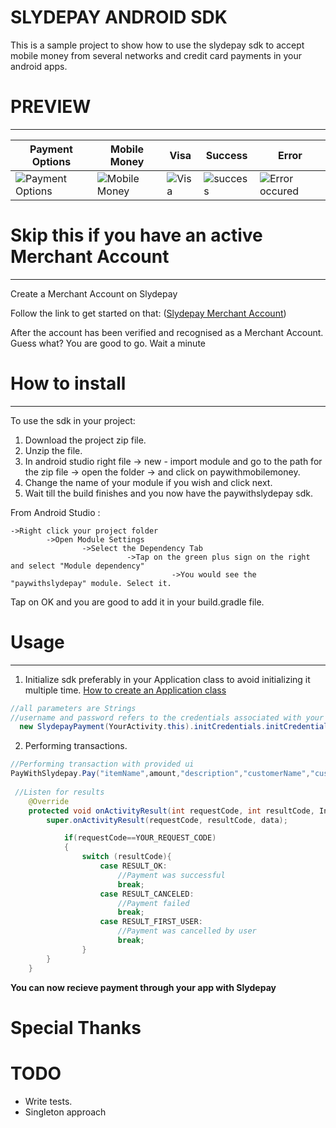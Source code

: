 # SLYDEPAY ANDROID SDK
This is a sample project to show how to use the slydepay sdk to accept mobile money from several networks and credit card payments in your android apps.

# PREVIEW
----

| Payment Options  | Mobile Money | Visa | Success | Error |
| ------------- | ------------- | ------------- | ------------- | ------------- |
| ![Payment Options](https://github.com/norrisboat/SlydepayAndroidREST/blob/master/Screenshots/payment_optioons.png?raw=true "Payment Options")  | ![Mobile Money](https://github.com/norrisboat/SlydepayAndroidREST/blob/master/Screenshots/mobile_money.png?raw=true "Mobile Money")  | ![Visa](https://github.com/norrisboat/SlydepayAndroidREST/blob/master/Screenshots/visa1.png?raw=true "Visa") | ![success](https://github.com/norrisboat/SlydepayAndroidREST/blob/master/Screenshots/success.png?raw=true "Transaction successful") | ![Error occured](https://github.com/norrisboat/SlydepayAndroidREST/blob/master/Screenshots/error.png?raw=true "Error occured")|

# Skip this if you have an active Merchant Account
-------------------------------------------------

Create a Merchant Account on Slydepay

Follow the link to get started on that:
([Slydepay Merchant Account](https://app.slydepay.com.gh/auth/signup#business_reg))

After the account has been verified and recognised as a Merchant Account.
Guess what?
You are good to go. Wait a minute

# How to install
---------------------------------------
To use the sdk in your project:

1. Download the project zip file.
2. Unzip the file.
3. In android studio right file -> new - import module and go to the path for the zip file -> open the folder -> and click on paywithmobilemoney.
4. Change the name of your module if you wish and click next.
5. Wait till the build finishes and you now have the paywithslydepay sdk.
    

From Android Studio :
```
->Right click your project folder 
        ->Open Module Settings 
                ->Select the Dependency Tab 
                          ->Tap on the green plus sign on the right and select "Module dependency" 
                                    ->You would see the "paywithslydepay" module. Select it.
```

Tap on OK and you are good to add it in your build.gradle file.

# Usage
---------------------------------------

1. Initialize sdk preferably in your Application class to avoid initializing it multiple time. 
[How to create an Application class](https://github.com/codepath/android_guides/wiki/Understanding-the-Android-Application-Class)
```java
//all parameters are Strings
//username and password refers to the credentials associated with your merchant account from MTN
  new SlydepayPayment(YourActivity.this).initCredentials.initCredentials(merchantEmail,merchantKey);
```

2. Performing transactions.
```java
//Performing transaction with provided ui
PayWithSlydepay.Pay("itemName",amount,"description","customerName","customerEmail","orderCode","phoneNumber",requestCode);
 
 //Listen for results
    @Override
    protected void onActivityResult(int requestCode, int resultCode, Intent data) {
        super.onActivityResult(requestCode, resultCode, data);

            if(requestCode==YOUR_REQUEST_CODE)
            {
                switch (resultCode){
                    case RESULT_OK:
                        //Payment was successful
                        break;
                    case RESULT_CANCELED:
                        //Payment failed
                        break;
                    case RESULT_FIRST_USER:
                        //Payment was cancelled by user
                        break;
                }
        }
    }
```
**You can now recieve payment through your app with Slydepay**

# Special Thanks

# TODO
* Write tests.
* Singleton approach


